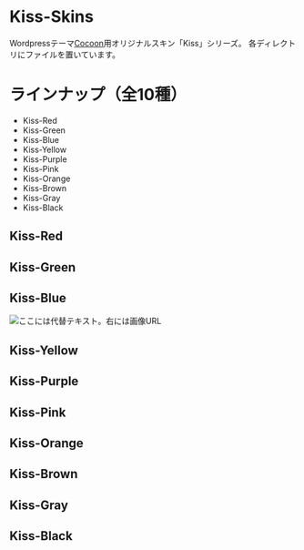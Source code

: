 # Kiss-Skins
Wordpressテーマ[Cocoon](https://wp-cocoon.com/)用オリジナルスキン「Kiss」シリーズ。
各ディレクトリにファイルを置いています。

# ラインナップ（全10種）
- Kiss-Red
- Kiss-Green
- Kiss-Blue
- Kiss-Yellow
- Kiss-Purple
- Kiss-Pink
- Kiss-Orange
- Kiss-Brown
- Kiss-Gray
- Kiss-Black

## Kiss-Red


## Kiss-Green


## Kiss-Blue
![ここには代替テキスト。右には画像URL](https://kaiunillust.com/wp-content/uploads/2018/07/turineko.jpg)

## Kiss-Yellow


## Kiss-Purple


## Kiss-Pink


## Kiss-Orange


## Kiss-Brown


## Kiss-Gray


## Kiss-Black


